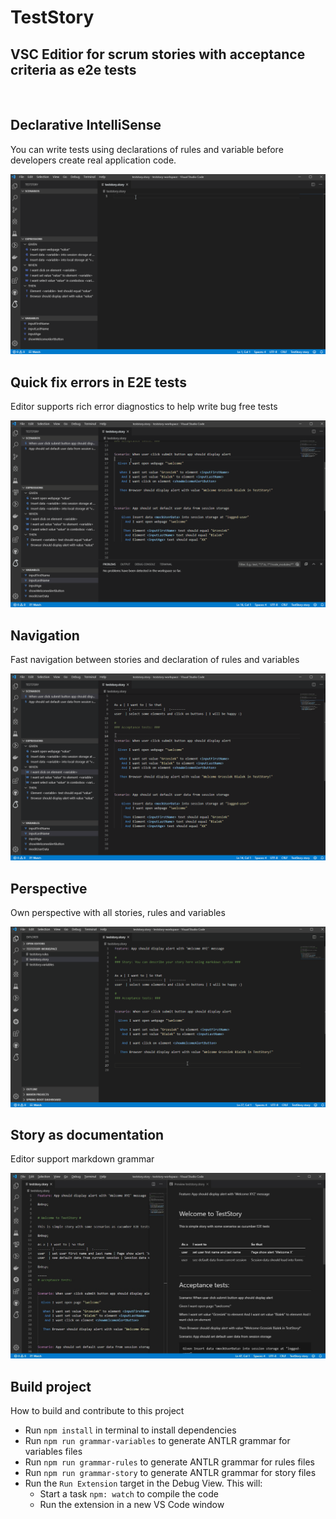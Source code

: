 # TestStory
## VSC Editior for scrum stories with acceptance criteria as e2e tests

&nbsp;

## Declarative IntelliSense 
You can write tests using declarations of rules and variable before developers create real application code. 


![write-story](manual/write-story.gif)

## Quick fix errors in E2E tests
Editor supports rich error diagnostics to help write bug free tests

![fix-errors](manual/fix-error.gif)

## Navigation
Fast navigation between stories and declaration of rules and variables

![navigation](manual/navigation.gif)

## Perspective
Own perspective with all stories, rules and variables

![perspective](manual/perspective.gif)

## Story as documentation
Editor support markdown grammar 

![docs](manual/documentation.jpg)


## Build project
How to build and contribute to this project

- Run `npm install` in terminal to install dependencies
- Run `npm run grammar-variables` to generate ANTLR grammar for variables files
- Run `npm run grammar-rules` to generate ANTLR grammar for rules files
- Run `npm run grammar-story` to generate ANTLR grammar for story files
- Run the `Run Extension` target in the Debug View. This will:
	- Start a task `npm: watch` to compile the code
	- Run the extension in a new VS Code window